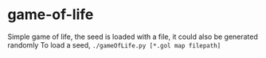 # game-of-life
Simple game of life, the seed is loaded with a file, it could also be generated randomly
To load a seed,
```./gameOfLife.py [*.gol map filepath]```
